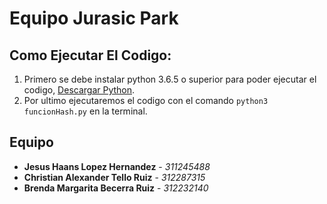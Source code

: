 # Equipo Jurasic Park


## Como Ejecutar El Codigo:

1. Primero se debe instalar python 3.6.5 o superior para poder ejecutar el codigo, [Descargar Python](https://www.python.org/downloads/).
2. Por ultimo ejecutaremos el codigo con el comando `python3 funcionHash.py` en la terminal.

## Equipo

* **Jesus Haans Lopez Hernandez** - *311245488* 
* **Christian Alexander Tello Ruiz** - *312287315* 
* **Brenda Margarita Becerra Ruiz** - *312232140* 
